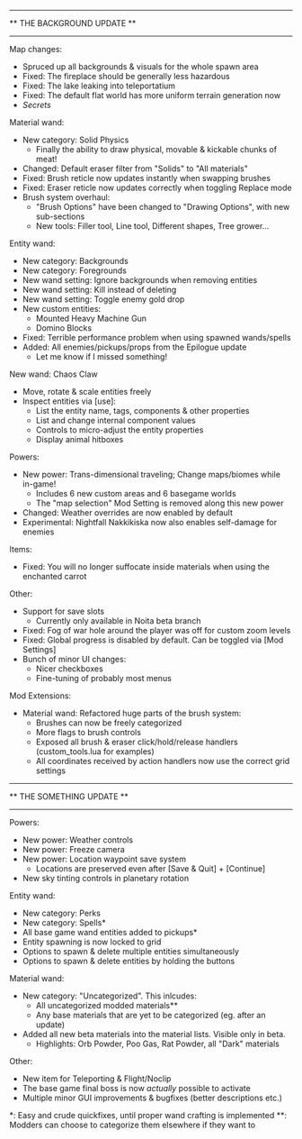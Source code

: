 ***************************
** THE BACKGROUND UPDATE **
***************************

Map changes:
  - Spruced up all backgrounds & visuals for the whole spawn area
  - Fixed: The fireplace should be generally less hazardous
  - Fixed: The lake leaking into teleportatium
  - Fixed: The default flat world has more uniform terrain generation now
  - *Secrets*

Material wand:
  - New category: Solid Physics
    - Finally the ability to draw physical, movable & kickable chunks of meat!
  - Changed: Default eraser filter from "Solids" to "All materials"
  - Fixed: Brush reticle now updates instantly when swapping brushes
  - Fixed: Eraser reticle now updates correctly when toggling Replace mode
  - Brush system overhaul:
    - "Brush Options" have been changed to "Drawing Options", with new sub-sections
    - New tools: Filler tool, Line tool, Different shapes, Tree grower...

Entity wand:
  - New category: Backgrounds
  - New category: Foregrounds
  - New wand setting: Ignore backgrounds when removing entities
  - New wand setting: Kill instead of deleting
  - New wand setting: Toggle enemy gold drop
  - New custom entities:
    - Mounted Heavy Machine Gun
    - Domino Blocks
  - Fixed: Terrible performance problem when using spawned wands/spells
  - Added: All enemies/pickups/props from the Epilogue update
    - Let me know if I missed something!

New wand: Chaos Claw
  - Move, rotate & scale entities freely
  - Inspect entities via [use]:
    - List the entity name, tags, components & other properties
    - List and change internal component values
    - Controls to micro-adjust the entity properties
    - Display animal hitboxes

Powers:
  - New power: Trans-dimensional traveling; Change maps/biomes while in-game!
    - Includes 6 new custom areas and 6 basegame worlds
    - The "map selection" Mod Setting is removed along this new power
  - Changed: Weather overrides are now enabled by default
  - Experimental: Nightfall Nakkikiska now also enables self-damage for enemies

Items:
  - Fixed: You will no longer suffocate inside materials when using the enchanted carrot

Other:
  - Support for save slots
    - Currently only available in Noita beta branch
  - Fixed: Fog of war hole around the player was off for custom zoom levels
  - Fixed: Global progress is disabled by default. Can be toggled via [Mod Settings]
  - Bunch of minor UI changes:
    - Nicer checkboxes
    - Fine-tuning of probably most menus

Mod Extensions:
  - Material wand: Refactored huge parts of the brush system:
    - Brushes can now be freely categorized
    - More flags to brush controls
    - Exposed all brush & eraser click/hold/release handlers (custom_tools.lua for examples)
    - All coordinates received by action handlers now use the correct grid settings




**************************
** THE SOMETHING UPDATE **
**************************

Powers:
  - New power: Weather controls
  - New power: Freeze camera
  - New power: Location waypoint save system
    - Locations are preserved even after [Save & Quit] + [Continue]
  - New sky tinting controls in planetary rotation

Entity wand:
  - New category: Perks
  - New category: Spells*
  - All base game wand entities added to pickups*
  - Entity spawning is now locked to grid
  - Options to spawn & delete multiple entities simultaneously
  - Options to spawn & delete entities by holding the buttons

Material wand:
  - New category: "Uncategorized". This inlcudes:
    - All uncategorized modded materials**
    - Any base materials that are yet to be categorized (eg. after an update)
  - Added all new beta materials into the material lists. Visible only in beta.
    - Highlights: Orb Powder, Poo Gas, Rat Powder, all "Dark" materials

Other:
  - New item for Teleporting & Flight/Noclip
  - The base game final boss is now *actually* possible to activate
  - Multiple minor GUI improvements & bugfixes (better descriptions etc.)


*: Easy and crude quickfixes, until proper wand crafting is implemented
**: Modders can choose to categorize them elsewhere if they want to
